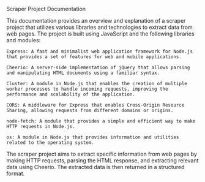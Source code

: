Scraper Project Documentation

This documentation provides an overview and explanation of a scraper project that utilizes various libraries and technologies to extract data from web pages. The project is built using JavaScript and the following libraries and modules:

    Express: A fast and minimalist web application framework for Node.js that provides a set of features for web and mobile applications.

    Cheerio: A server-side implementation of jQuery that allows parsing and manipulating HTML documents using a familiar syntax.

    Cluster: A module in Node.js that enables the creation of multiple worker processes to handle incoming requests, improving the performance and scalability of the application.

    CORS: A middleware for Express that enables Cross-Origin Resource Sharing, allowing requests from different domains or origins.

    node-fetch: A module that provides a simple and efficient way to make HTTP requests in Node.js.

    os: A module in Node.js that provides information and utilities related to the operating system.

The scraper project aims to extract specific information from web pages by making HTTP requests, parsing the HTML response, and extracting relevant data using Cheerio. The extracted data is then returned in a structured format.
